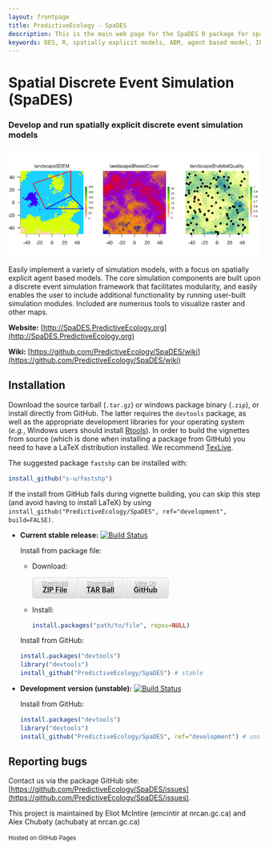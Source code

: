 ```yaml
---
layout: frontpage
title: PredictiveEcology - SpaDES
description: This is the main web page for the SpaDES R package for spatial discrete event simulation.
keywords: DES, R, spatially explicit models, ABM, agent based model, IBM, individual based model, landscape ecology, ecological forecasting
---
```


<head>
    <meta charset="utf-8">
    <meta http-equiv="X-UA-Compatible" content="chrome=1">
    <link rel="stylesheet" href="stylesheets/styles.css">
    <link rel="stylesheet" href="stylesheets/pygment_trac.css">
    <meta name="viewport" content="width=device-width, initial-scale=1, user-scalable=no">
</head>

# Spatial Discrete Event Simulation (SpaDES)

### Develop and run spatially explicit discrete event simulation models

![](banner.png)

Easily implement a variety of simulation models, with a focus on spatially explicit agent based models. The core simulation components are built upon a discrete event simulation framework that facilitates modularity, and easily enables the user to include additional functionality by running user-built simulation modules. Included are numerous tools to visualize raster and other maps.

**Website:** [http://SpaDES.PredictiveEcology.org](http://SpaDES.PredictiveEcology.org)

**Wiki:** [https://github.com/PredictiveEcology/SpaDES/wiki](https://github.com/PredictiveEcology/SpaDES/wiki)

## Installation

Download the source tarball (`.tar.gz`) or windows package binary (`.zip`), or install directly from GitHub.  The latter requires the `devtools` package, as well as the appropriate development libraries for your operating system (*e.g.*, Windows users should install [Rtools](http://cran.r-project.org/bin/windows/Rtools/)). In order to build the vignettes from source (which is done when installing a package from GitHub) you need to have a LaTeX distribution installed. We recommend [TexLive](https://www.tug.org/texlive/).

The suggested package `fastshp` can be installed with:

```r
install_github("s-u/fastshp")
```

If the install from GitHub fails during vignette building, you can skip this step (and avoid having to install LaTeX) by using `install_github("PredictiveEcology/SpaDES", ref="development", build=FALSE)`.

+ **Current stable release:** [![Build Status](https://travis-ci.org/PredictiveEcology/SpaDES.svg?branch=master)](https://travis-ci.org/PredictiveEcology/SpaDES)
    
    Install from package file:
    
    - Download:
    
        <ul style="list-style:none; height:40px; padding:0; background: #eee; background: -moz-linear-gradient(top, #f8f8f8 0%, #dddddd 100%); ackground: -webkit-gradient(linear, left top, left bottom, color-stop(0%,#f8f8f8), color-stop(100%,#dddddd)); background: -webkit-linear-gradient(top, #f8f8f8 0%,#dddddd 100%); background: -o-linear-gradient(top, #f8f8f8 0%,#dddddd 100%); background: -ms-linear-gradient(top, #f8f8f8 0%,#dddddd 100%); background: linear-gradient(top, #f8f8f8 0%,#dddddd 100%); border-radius:5px;
      border:1px solid #d2d2d2; box-shadow:inset #fff 0 1px 0, inset rgba(0,0,0,0.03) 0 -1px 0; width:270px;">
        <li style="width:89px; float:left; border-right:1px solid #d2d2d2; height:40px;"><a href="https://github.com/PredictiveEcology/SpaDES/zipball/master" style="line-height:1; font-size:11px; color:#999; display:block; text-align:center; padding-top:6px; height:40px;">Download <strong style="font-size:14px; display:block; color:#222;">ZIP File</strong></a></li>
        <li style="width:88px; float:left; border-left:1px solid #fff; border-right:1px solid #d2d2d2; height:40px;"><a href="https://github.com/PredictiveEcology/SpaDES/tarball/master" style="line-height:1; font-size:11px; color:#999; display:block; text-align:center; padding-top:6px; height:40px;">Download <strong style="font-size:14px; display:block; color:#222;">TAR Ball</strong></a></li>
        <li style="width:89px; float:left; border-left:1px solid #fff; height:40px;"><a href="https://github.com/PredictiveEcology/SpaDES" style="line-height:1; font-size:11px; color:#999; display:block; text-align:center; padding-top:6px; height:40px;">View On <strong style="font-size:14px; display:block; color:#222;">GitHub</strong></a></li>
        </ul>
      
    - Install:
    
        ```r
        install.packages("path/to/file", repos=NULL)
        ```
    
    Install from GitHub:
    
    ```r
    install.packages("devtools")
    library("devtools")
    install_github("PredictiveEcology/SpaDES") # stable
    ```

+ **Development version (unstable):** [![Build Status](https://travis-ci.org/PredictiveEcology/SpaDES.svg?branch=development)](https://travis-ci.org/PredictiveEcology/SpaDES)

    Install from GitHub:
    
    ```r
    install.packages("devtools")
    library("devtools")
    install_github("PredictiveEcology/SpaDES", ref="development") # unstable
    ```

## Reporting bugs

Contact us via the package GitHub site: [https://github.com/PredictiveEcology/SpaDES/issues](https://github.com/PredictiveEcology/SpaDES/issues).

This project is maintained by Eliot McIntire (emcintir at nrcan.gc.ca) and Alex Chubaty (achubaty at nrcan.gc.ca)

<small>Hosted on GitHub Pages</small>
